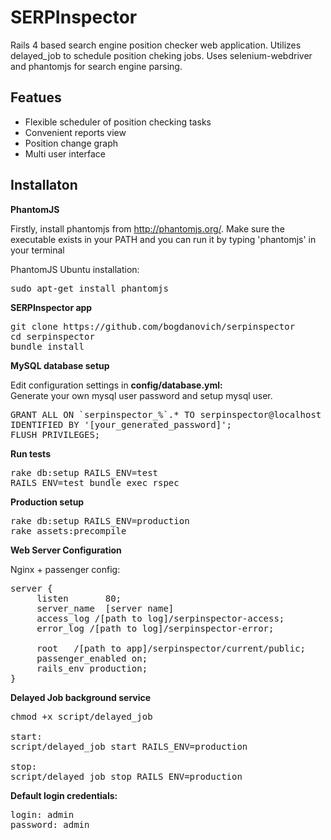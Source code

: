 SERPInspector
=============

Rails 4 based search engine position checker web application. 
Utilizes delayed_job to schedule position cheking jobs. 
Uses selenium-webdriver and phantomjs for search engine parsing.

Featues
-------------

- Flexible scheduler of position checking tasks
- Convenient reports view
- Position change graph
- Multi user interface

Installaton
-------------

**PhantomJS**

Firstly, install phantomjs from http://phantomjs.org/.
Make sure the executable exists in your PATH and you can run it by typing 'phantomjs' in your terminal

PhantomJS Ubuntu installation:
<pre>sudo apt-get install phantomjs</pre>



**SERPInspector app**

<pre>
git clone https://github.com/bogdanovich/serpinspector
cd serpinspector
bundle install
</pre>

**MySQL database setup**

Edit configuration settings in **config/database.yml:**<br/>
Generate your own mysql user password and setup mysql user. 

<pre>
GRANT ALL ON `serpinspector_%`.* TO serpinspector@localhost 
IDENTIFIED BY '[your_generated_password]';
FLUSH PRIVILEGES;
</pre>

**Run tests**

<pre>
rake db:setup RAILS_ENV=test
RAILS_ENV=test bundle exec rspec
</pre>

**Production setup**

<pre>
rake db:setup RAILS_ENV=production
rake assets:precompile
</pre>

**Web Server Configuration**

Nginx + passenger config:
<pre>
server {
     listen       80;
     server_name  [server name] 
     access_log /[path to log]/serpinspector-access;
     error_log /[path to log]/serpinspector-error;
               
     root   /[path to app]/serpinspector/current/public;
     passenger_enabled on;
     rails_env production;
}
</pre>

**Delayed Job background service**

<pre>
chmod +x script/delayed_job

start:  
script/delayed_job start RAILS_ENV=production

stop:
script/delayed_job stop RAILS_ENV=production
</pre>

**Default login credentials:**
<pre>
login: admin
password: admin
</pre>

